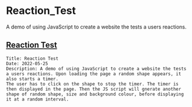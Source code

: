 # Reaction_Test
A demo of using JavaScript to create a website the tests a users reactions.

## [Reaction Test](#reactiontest)
    Title: Reaction Test
    Date: 2022-05-25
    Description: A demo of using JavaScript to create a website the tests a users reactions. Upon loading the page a random shape appears, it also starts a timer. 
    The user has to click on the shape to stop the timer. The timer is then displayed in the page. Then the JS script will gnerate another shape of random shape, size and background colour, before displaying it at a random interval.

